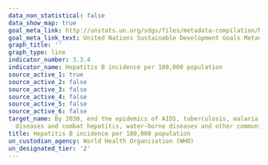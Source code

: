 ```yaml
---
data_non_statistical: false
data_show_map: true
goal_meta_link: http://unstats.un.org/sdgs/files/metadata-compilation/Metadata-Goal-3.pdf
goal_meta_link_text: United Nations Sustainable Development Goals Metadata (pdf 865kB)
graph_title: ''
graph_type: line
indicator_number: 3.3.4
indicator_name: Hepatitis B incidence per 100,000 population
source_active_1: true
source_active_2: false
source_active_3: false
source_active_4: false
source_active_5: false
source_active_6: false
target_name: By 2030, end the epidemics of AIDS, tuberculosis, malaria and neglected tropical
  diseases and combat hepatitis, water-borne diseases and other communicable diseases
title: Hepatitis B incidence per 100,000 population
un_custodian_agency: World Health Organisation (WHO)
un_designated_tier: '2'
---
```

